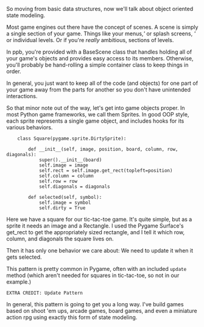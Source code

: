 So moving from basic data structures, now we'll talk about object oriented
state modeling.

Most game engines out there have the concept of scenes. A scene is simply a
single section of your game. Things like your menus,*'* or splash screens, *'*
or individual levels. Or if you're _really_ ambitious, sections of levels.

In ppb, you're provided with a BaseScene class that handles holding all of your
game's objects and provides easy access to its members. Otherwise, you'll
probably be hand-rolling a simple container class to keep things in order.

In general, you just want to keep all of the code (and objects) for one part of
your game away from the parts for another so you don't have unintended
interactions.

So that minor note out of the way, let's get into game objects proper. In most
Python game frameworks, we call them Sprites. In good OOP style, each sprite
represents a single game object, and includes hooks for its various behaviors.

        class Square(pygame.sprite.DirtySprite):
        
            def __init__(self, image, position, board, column, row, diagonals):
                super().__init__(board)
                self.image = image
                self.rect = self.image.get_rect(topleft=position)
                self.column = column
                self.row = row
                self.diagonals = diagonals
        
            def selected(self, symbol):
                self.image = symbol
                self.dirty = True

Here we have a square for our tic-tac-toe game. It's quite simple, but as a
sprite it needs an image and a Rectangle. I used the Pygame Surface's get_rect
to get the appropriately sized rectangle, and I tell it which row, column, and
diagonals the square lives on.

Then it has only one behavior we care about: We need to update it when it gets
selected.

This pattern is pretty common in Pygame, often with an included `update` method
(which aren't needed for squares in tic-tac-toe, so not in our example.)

    EXTRA CREDIT: Update Pattern

In general, this pattern is going to get you a long way. I've build games based
on shoot 'em ups, arcade games, board games, and even a miniature action rpg
using exactly this form of state modeling.
